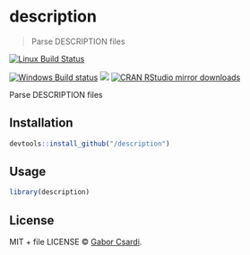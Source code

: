 


# description

> Parse DESCRIPTION files

[![Linux Build Status](https://travis-ci.org/metacran/description.svg?branch=master)](https://travis-ci.org/metacran/description)

[![Windows Build status](https://ci.appveyor.com/api/projects/status/github/metacran/description?svg=true)](https://ci.appveyor.com/project/metacran/description)
[![](http://www.r-pkg.org/badges/version/description)](http://www.r-pkg.org/pkg/description)
[![CRAN RStudio mirror downloads](http://cranlogs.r-pkg.org/badges/description)](http://www.r-pkg.org/pkg/description)


Parse DESCRIPTION files

## Installation


```r
devtools::install_github("/description")
```

## Usage


```r
library(description)
```

## License

MIT + file LICENSE © [Gabor Csardi](https://github.com/).

